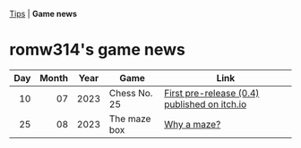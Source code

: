 [Tips](https://romw314.github.io/tips/) | **Game news**
# romw314's game news
| Day  | Month | Year | Game         | Link                                                                                                                                       |
| ---: | ----: | ---- | ------------ | ------------------------------------------------------------------------------------------------------------------------------------------ |
| 10   | 07    | 2023 | Chess No. 25 | [First pre-release (0.4) published on itch.io](https://romw314.itch.io/chess-no-25/devlog/558156/first-pre-release-04-published-on-itchio) |
| 25   | 08    | 2023 | The maze box | [Why a maze?](https://romw314.itch.io/the-maze-box/devlog/579673/why-a-maze)                                                               |
